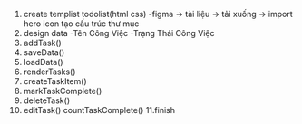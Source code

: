1. create templist todolist(html css)
-figma -> tài liệu -> tải xuống -> import
hero icon
tạo cấu trúc thư mục
2. design data
-Tên Công Việc
-Trạng Thái Công Việc
3. addTask()
4. saveData()
5. loadData()
6. renderTasks()
7. createTaskItem()
8. markTaskComplete()
9. deleteTask()
10. editTask()
countTaskComplete()
11.finish